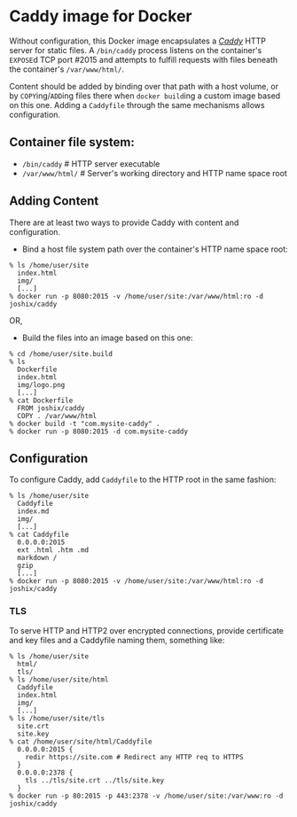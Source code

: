 # Caddy image for Docker

Without configuration, this Docker image encapsulates a
[*Caddy*](http://caddyserver.com) HTTP server for static files.
A `/bin/caddy` process listens on the container's `EXPOSE`d TCP
port #2015 and attempts to fulfill requests with files beneath
the container's `/var/www/html/`.

Content should be added by binding over that path with a host volume,
or by `COPY`ing/`ADD`ing files there when `docker build`ing a custom
image based on this one. Adding a `Caddyfile` through the same
mechanisms allows configuration.

## Container file system:
* `/bin/caddy` # HTTP server executable
* `/var/www/html/` # Server's working directory and HTTP name space root

## Adding Content

There are at least two ways to provide Caddy with content and configuration.

* Bind a host file system path over the container's HTTP name space root:
```
% ls /home/user/site
  index.html
  img/
  [...]
% docker run -p 8080:2015 -v /home/user/site:/var/www/html:ro -d joshix/caddy
```

OR,

* Build the files into an image based on this one:
```
% cd /home/user/site.build
% ls
  Dockerfile
  index.html
  img/logo.png
  [...]
% cat Dockerfile
  FROM joshix/caddy
  COPY . /var/www/html
% docker build -t "com.mysite-caddy" .
% docker run -p 8080:2015 -d com.mysite-caddy
```

## Configuration
To configure Caddy, add `Caddyfile` to the HTTP root in the same fashion:
```
% ls /home/user/site
  Caddyfile
  index.md
  img/
  [...]
% cat Caddyfile
  0.0.0.0:2015
  ext .html .htm .md
  markdown /
  gzip
  [...]
% docker run -p 8080:2015 -v /home/user/site:/var/www/html:ro -d joshix/caddy
```

### TLS
To serve HTTP and HTTP2 over encrypted connections, provide certificate and key
files and a Caddyfile naming them, something like:
```
% ls /home/user/site
  html/
  tls/
% ls /home/user/site/html
  Caddyfile
  index.html
  img/
  [...]
% ls /home/user/site/tls
  site.crt
  site.key
% cat /home/user/site/html/Caddyfile
  0.0.0.0:2015 {
    redir https://site.com # Redirect any HTTP req to HTTPS
  }
  0.0.0.0:2378 {
    tls ../tls/site.crt ../tls/site.key
  }
% docker run -p 80:2015 -p 443:2378 -v /home/user/site:/var/www:ro -d joshix/caddy
```
